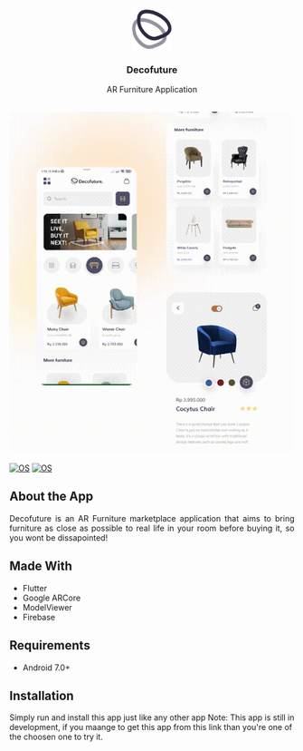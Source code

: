 <br />
<p align="center">
  <a href="https://github.com/nashirat/Decofuture">
    <img src="assets/images/newlogo.png" width="70" height="70"alt="Logo">
  </a>

  <h3 align="center">Decofuture</h3>
  <p align="center">
    AR Furniture Application
    <br>
    <br>
  </p>
</p>

![Animation](assets/images/deco.gif)

[![OS](https://img.shields.io/badge/OS-Android-0E84E5)](#)
[![OS](https://img.shields.io/badge/-Flutter-41D0FD)](#)
## About the App

<p align="justify">Decofuture is an AR Furniture marketplace application that aims to bring furniture as close as possible to real life in your room before buying it, so you wont be dissapointed!
</p>

## Made With

- Flutter
- Google ARCore
- ModelViewer
- Firebase 

## Requirements

- Android 7.0+

## Installation

Simply run and install this app just like any other app
Note: This app is still in development, if you maange to get this app from this link than you're one of the choosen one to try it.

